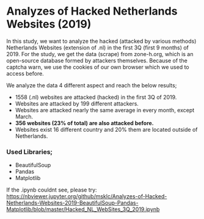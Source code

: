 # Analyzes of Hacked Netherlands Websites (2019)

In this study, we want to analyze the hacked (attacked by various methods) Netherlands Websites (extension of .nl) in the first 3Q (first 9 months) of 2019. For the study, we get the data (scrape) from zone-h.org, which is an open-source database formed by attackers themselves. Because of the captcha warn, we use the cookies of our own browser which we used to access before.

We analyze the data 4 different aspect and reach the below results;

- 1558 (.nl) websites are attacked (hacked) in the first 3Q of 2019.
- Websites are attacked by 199 different attackers.
- Websites are attacked nearly the same average in every month, except March.
- __356 websites (23% of total) are also attacked before.__
- Websites exist 16 different country and 20% them are located outside of Netherlands.

### Used Libraries;
- BeautifulSoup
- Pandas
- Matplotlib

If the .ipynb couldnt see, please try:
https://nbviewer.jupyter.org/github/msklc/Analyzes-of-Hacked-Netherlands-Websites-2019-BeautifulSoup-Pandas-Matplotlib/blob/master/Hacked_NL_WebSites_3Q_2019.ipynb
